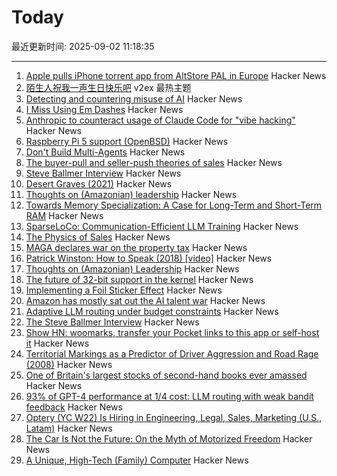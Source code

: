 # Today

最近更新时间: 2025-09-02 11:18:35

--- 
1. [Apple pulls iPhone torrent app from AltStore PAL in Europe](https://www.theverge.com/news/767344/apple-removes-itorrent-altstore-pal-ios-marketplace) Hacker News
2. [陌生人祝我一声生日快乐吧](https://www.v2ex.com/t/1156452) v2ex 最热主题
3. [Detecting and countering misuse of AI](https://www.anthropic.com/news/detecting-countering-misuse-aug-2025) Hacker News
4. [I Miss Using Em Dashes](https://bassi.li/articles/i-miss-using-em-dashes) Hacker News
5. [Anthropic to counteract usage of Claude Code for "vibe hacking"](https://www.anthropic.com/news/detecting-countering-misuse-aug-2025) Hacker News
6. [Raspberry Pi 5 support (OpenBSD)](https://marc.info/?l=openbsd-cvs&m=175675287220070&w=2) Hacker News
7. [Don't Build Multi-Agents](https://cognition.ai/blog/dont-build-multi-agents) Hacker News
8. [The buyer-pull and seller-push theories of sales](https://howtogrow.substack.com/p/the-physics-of-sales) Hacker News
9. [Steve Ballmer Interview](https://www.acquired.fm/episodes/the-steve-ballmer-interview) Hacker News
10. [Desert Graves (2021)](https://www.desertmountaineer.com/2021/08/06/graves/) Hacker News
11. [Thoughts on (Amazonian) leadership](https://www.daemonology.net/blog/2025-09-01-Thoughts-on-Amazonian-Leadership.html) Hacker News
12. [Towards Memory Specialization: A Case for Long-Term and Short-Term RAM](https://arxiv.org/abs/2508.02992) Hacker News
13. [SparseLoCo: Communication-Efficient LLM Training](https://arxiv.org/abs/2508.15706) Hacker News
14. [The Physics of Sales](https://howtogrow.substack.com/p/the-physics-of-sales) Hacker News
15. [MAGA declares war on the property tax](https://www.urbanproxima.com/p/maga-declares-war-on-the-property) Hacker News
16. [Patrick Winston: How to Speak (2018) [video]](https://www.youtube.com/watch?v=Unzc731iCUY) Hacker News
17. [Thoughts on (Amazonian) Leadership](https://www.daemonology.net/blog/2025-09-01-Thoughts-on-Amazonian-Leadership.html) Hacker News
18. [The future of 32-bit support in the kernel](https://lwn.net/SubscriberLink/1035727/4837b0d3dccf1cbb/) Hacker News
19. [Implementing a Foil Sticker Effect](https://www.4rknova.com/blog/2025/08/30/foil-sticker) Hacker News
20. [Amazon has mostly sat out the AI talent war](https://www.businessinsider.com/amazon-ai-talent-wars-internal-document-2025-8) Hacker News
21. [Adaptive LLM routing under budget constraints](https://arxiv.org/abs/2508.21141) Hacker News
22. [The Steve Ballmer Interview](https://www.acquired.fm/episodes/the-steve-ballmer-interview) Hacker News
23. [Show HN: woomarks, transfer your Pocket links to this app or self-host it](https://woomarks.com) Hacker News
24. [Territorial Markings as a Predictor of Driver Aggression and Road Rage (2008)](https://onlinelibrary.wiley.com/doi/abs/10.1111/j.1559-1816.2008.00364.x?prevSearch=allfield%3A%28szlemko%29) Hacker News
25. [One of Britain's largest stocks of second-hand books ever amassed](https://www.worldofinteriors.com/story/richard-axe-second-hand-books-yorkshire) Hacker News
26. [93% of GPT-4 performance at 1/4 cost: LLM routing with weak bandit feedback](https://arxiv.org/abs/2508.21141) Hacker News
27. [Optery (YC W22) Is Hiring in Engineering, Legal, Sales, Marketing (U.S., Latam)](https://www.optery.com/careers/) Hacker News
28. [The Car Is Not the Future: On the Myth of Motorized Freedom](https://blog.scaramuzza.me/articles/the_car_is_not_the_future.html) Hacker News
29. [A Unique, High-Tech (Family) Computer](https://nicole.express/2025/a-computer-in-your-home.html) Hacker News
